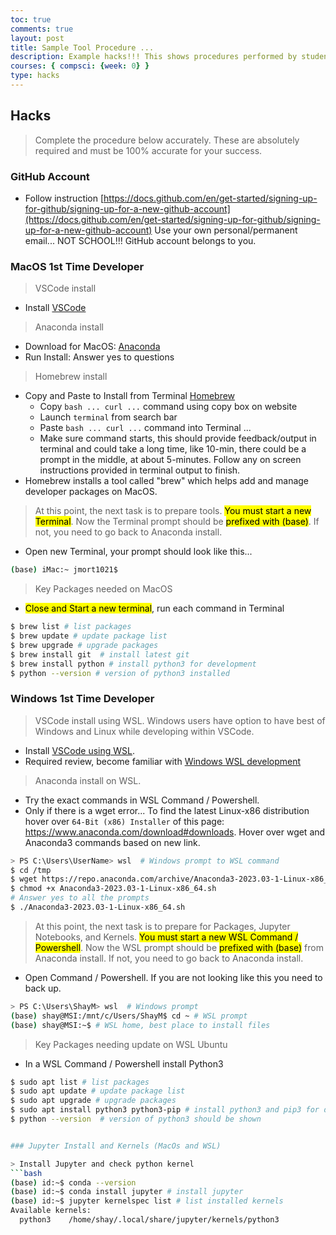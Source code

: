 ```yaml
---
toc: true
comments: true
layout: post
title: Sample Tool Procedure ...
description: Example hacks!!! This shows procedures performed by student, not the procedures for the entire class.  Modified or prunned for specific machine.
courses: { compsci: {week: 0} }
type: hacks
---
```


## Hacks
> Complete the procedure below accurately.  These are absolutely required and must be 100% accurate for your success.

### GitHub Account
- Follow instruction [https://docs.github.com/en/get-started/signing-up-for-github/signing-up-for-a-new-github-account](https://docs.github.com/en/get-started/signing-up-for-github/signing-up-for-a-new-github-account)  Use your own personal/permanent email... NOT SCHOOL!!! GitHub account belongs to you.

### MacOS 1st Time Developer
> VSCode install
- Install [VSCode](https://code.visualstudio.com/docs/setup/mac)

> Anaconda install
- Download for MacOS: [Anaconda](https://www.anaconda.com/products/distribution)
- Run Install: Answer yes to questions

> Homebrew install
- Copy and Paste to Install from Terminal [Homebrew](https://brew.sh)
    - Copy ```bash ... curl ...```  command using copy box on website
    - Launch ```terminal``` from search bar
    - Paste ```bash ... curl ...``` command into Terminal ... 
    - Make sure command starts, this should provide feedback/output in terminal and could take a long time, like 10-min, there could be a  prompt in the middle, at about 5-minutes.  Follow any on screen instructions provided in terminal output to finish.
- Homebrew installs a tool called "brew" which helps add and manage developer packages on MacOS.

> At this point, the next task is to prepare tools.  <mark>You must start a new Terminal</mark>.  Now the Terminal prompt should be <mark>prefixed with (base)</mark>.  If not, you need to go back to Anaconda install.
- Open new Terminal, your prompt should look like this...
```bash
(base) iMac:~ jmort1021$
```

> Key Packages needed on MacOS
- <mark>Close and Start a new terminal</mark>, run each command in Terminal
```bash
$ brew list # list packages
$ brew update # update package list
$ brew upgrade # upgrade packages
$ brew install git  # install latest git
$ brew install python # install python3 for development
$ python --version # version of python3 installed
```
### Windows 1st Time Developer
> VSCode install using WSL. Windows users have option to have best of Windows and Linux while developing within VSCode.
- Install [VSCode using WSL]({{site.baseurl}}/techtalk/vscode-wsl).
- Required review, become familiar with [Windows WSL development](https://code.visualstudio.com/docs/remote/wsl-tutorial)

> Anaconda install on WSL.
- Try the exact commands in WSL Command / Powershell.  
- Only if there is a wget error... To find the latest Linux-x86 distribution hover over ```64-Bit (x86) Installer``` of this page: https://www.anaconda.com/download#downloads.  Hover over  wget and Anaconda3 commands based on new link.
```bash
> PS C:\Users\UserName> wsl  # Windows prompt to WSL command
$ cd /tmp
$ wget https://repo.anaconda.com/archive/Anaconda3-2023.03-1-Linux-x86_64.sh
$ chmod +x Anaconda3-2023.03-1-Linux-x86_64.sh
# Answer yes to all the prompts
$ ./Anaconda3-2023.03-1-Linux-x86_64.sh
```

> At this point, the next task is to prepare for Packages, Jupyter Notebooks, and Kernels.  <mark>You must start a new WSL Command / Powershell</mark>.  Now the WSL prompt should be <mark>prefixed with (base)</mark> from Anaconda install.  If not, you need to go back to Anaconda install.
- Open Command / Powershell.  If you are not looking like this you need to back up.
```bash
> PS C:\Users\ShayM> wsl  # Windows prompt
(base) shay@MSI:/mnt/c/Users/ShayM$ cd ~ # WSL prompt
(base) shay@MSI:~$ # WSL home, best place to install files
```

> Key Packages needing update on WSL Ubuntu
- In a WSL Command / Powershell install Python3
```bash
$ sudo apt list # list packages
$ sudo apt update # update package list
$ sudo apt upgrade # upgrade packages
$ sudo apt install python3 python3-pip # install python3 and pip3 for development
$ python --version  # version of python3 should be shown


### Jupyter Install and Kernels (MacOs and WSL)

> Install Jupyter and check python kernel 
```bash
(base) id:~$ conda --version 
(base) id:~$ conda install jupyter # install jupyter
(base) id:~$ jupyter kernelspec list # list installed kernels
Available kernels:
  python3    /home/shay/.local/share/jupyter/kernels/python3
```
